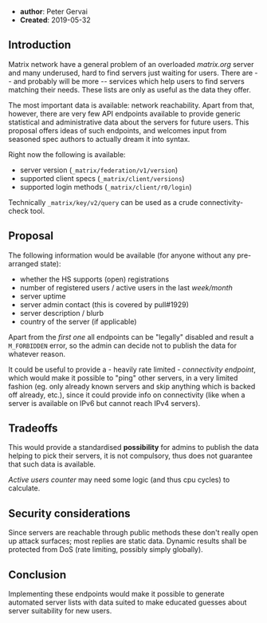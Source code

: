 ﻿* **author**: Peter Gervai
* **Created**: 2019-05-32

## Introduction 

Matrix network have a general problem of an overloaded _matrix.org_ 
server and many underused, hard to find servers just waiting for users. 
There are -- and probably will be more -- services which help users to 
find servers matching their needs. These lists are only as useful as 
the data they offer.

The most important data is available: network reachability. Apart from 
that, however, there are very few API endpoints available to provide 
generic statistical and administrative data about the servers for 
future users. This proposal offers ideas of such endpoints, and 
welcomes input from seasoned spec authors to actually dream it into 
syntax.

Right now the following is available:
* server version (`_matrix/federation/v1/version`)
* supported client specs (`_matrix/client/versions`)
* supported login methods (`_matrix/client/r0/login`)

Technically `_matrix/key/v2/query` can be used as a crude 
connectivity-check tool.

## Proposal

The following information would be available (for anyone without any 
pre-arranged state):

* whether the HS supports (open) registrations
* number of registered users / active users in the last *week/month*
* server uptime
* server admin contact (this is covered by pull#1929)
* server description / blurb
* country of the server (if applicable)

Apart from the *first one* all endpoints can be "legally" disabled and 
result a `M_FORBIDDEN` error, so the admin can decide not to publish 
the data for whatever reason. 

It could be useful to provide a - heavily rate limited - *connectivity 
endpoint*, which would make it possible to "ping" other servers, in a 
very limited fashion (eg. only already known servers and skip anything 
which is backed off already, etc.), since it could provide info on 
connectivity (like when a server is available on IPv6 but cannot reach 
IPv4 servers).

## Tradeoffs

This would provide a standardised **possibility** for admins to publish 
the data helping to pick their servers, it is not compulsory, thus does 
not guarantee that such data is available.

*Active users counter* may need some logic (and thus cpu cycles) to 
calculate.

## Security considerations

Since servers are reachable through public methods these don't really 
open up attack surfaces; most replies are static data. Dynamic results 
shall be protected from DoS (rate limiting, possibly simply globally).

## Conclusion

Implementing these endpoints would make it possible to generate 
automated server lists with data suited to make educated guesses about 
server suitability for new users.

